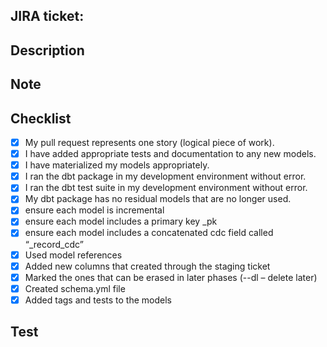 ## JIRA ticket:

## Description

## Note

## Checklist
 - [x] My pull request represents one story (logical piece of work).
 - [x] I have added appropriate tests and documentation to any new models.
 - [x] I have materialized my models appropriately.
 - [x] I ran the dbt package in my development environment without error.
 - [x] I ran the dbt test suite in my development environment without error.
 - [x] My dbt package has no residual models that are no longer used.
 - [x] ensure each model is incremental
 - [x] ensure each model includes a primary key _pk
 - [x] ensure each model includes a concatenated cdc field called “_record_cdc”
 - [x] Used model references
 - [x] Added new columns that created through the staging ticket
 - [x] Marked the ones that can be erased in later phases (--dl – delete later)
 - [x] Created schema.yml file
 - [x] Added tags and tests to the models

## Test
